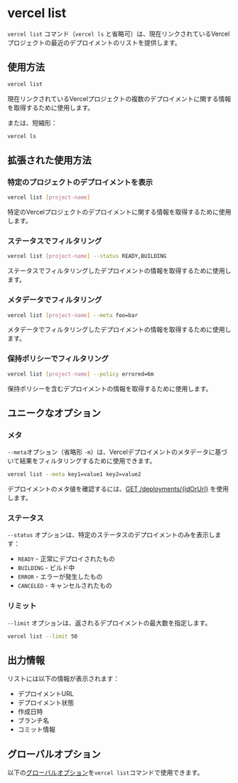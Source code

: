 # vercel list

`vercel list` コマンド（`vercel ls` と省略可）は、現在リンクされているVercelプロジェクトの最近のデプロイメントのリストを提供します。

## 使用方法

```bash
vercel list
```

現在リンクされているVercelプロジェクトの複数のデプロイメントに関する情報を取得するために使用します。

または、短縮形：

```bash
vercel ls
```

## 拡張された使用方法

### 特定のプロジェクトのデプロイメントを表示

```bash
vercel list [project-name]
```

特定のVercelプロジェクトのデプロイメントに関する情報を取得するために使用します。

### ステータスでフィルタリング

```bash
vercel list [project-name] --status READY,BUILDING
```

ステータスでフィルタリングしたデプロイメントの情報を取得するために使用します。

### メタデータでフィルタリング

```bash
vercel list [project-name] --meta foo=bar
```

メタデータでフィルタリングしたデプロイメントの情報を取得するために使用します。

### 保持ポリシーでフィルタリング

```bash
vercel list [project-name] --policy errored=6m
```

保持ポリシーを含むデプロイメントの情報を取得するために使用します。

## ユニークなオプション

### メタ

`--meta`オプション（省略形 `-m`）は、Vercelデプロイメントのメタデータに基づいて結果をフィルタリングするために使用できます。

```bash
vercel list --meta key1=value1 key2=value2
```

デプロイメントのメタ値を確認するには、[GET /deployments/{idOrUrl}](https://vercel.com/docs/rest-api/reference/endpoints/deployments/get-a-deployment-by-id-or-url) を使用します。

### ステータス

`--status` オプションは、特定のステータスのデプロイメントのみを表示します：

- `READY` - 正常にデプロイされたもの
- `BUILDING` - ビルド中
- `ERROR` - エラーが発生したもの
- `CANCELED` - キャンセルされたもの

### リミット

`--limit` オプションは、返されるデプロイメントの最大数を指定します。

```bash
vercel list --limit 50
```

## 出力情報

リストには以下の情報が表示されます：

- デプロイメントURL
- デプロイメント状態
- 作成日時
- ブランチ名
- コミット情報

## グローバルオプション

以下の[グローバルオプション](/docs/cli/global-options)を`vercel list`コマンドで使用できます。
